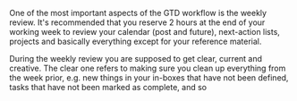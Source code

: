 One of the most important aspects of the GTD workflow is the weekly review. It's recommended that you reserve 2 hours at the end of your working week to review your calendar (post and future), next-action lists, projects and basically everything except for your reference material.

During the weekly review you are supposed to get clear, current and creative. The clear one refers to making sure you clean up everything from the week prior, e.g. new things in your in-boxes that have not been defined, tasks that have not been marked as complete, and so